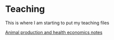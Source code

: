 # Teaching

This is where I am starting to put my teaching files

[Animal production and health economics notes](http://nbviewer.ipython.org/github/babycamel/Teaching/blob/master/micronotes.ipynb)
